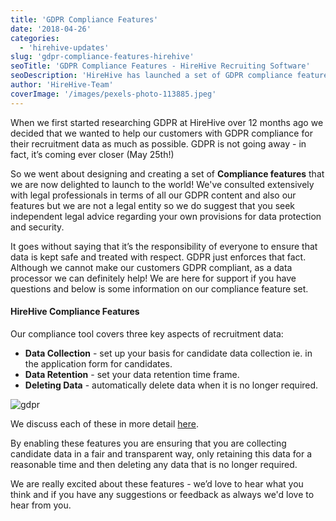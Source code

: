 ```yaml
---
title: 'GDPR Compliance Features'
date: '2018-04-26'
categories:
  - 'hirehive-updates'
slug: 'gdpr-compliance-features-hirehive'
seoTitle: 'GDPR Compliance Features - HireHive Recruiting Software'
seoDescription: 'HireHive has launched a set of GDPR compliance features that will help your company effectively manage your recruitment data.'
author: 'HireHive-Team'
coverImage: '/images/pexels-photo-113885.jpeg'
---
```


When we first started researching GDPR at HireHive over 12 months ago we decided that we wanted to help our customers with GDPR compliance for their recruitment data as much as possible. GDPR is not going away - in fact, it’s coming ever closer (May 25th!)

So we went about designing and creating a set of **Compliance features** that we are now delighted to launch to the world! We've consulted extensively with legal professionals in terms of all our GDPR content and also our features but we are not a legal entity so we do suggest that you seek independent legal advice regarding your own provisions for data protection and security.

It goes without saying that it’s the responsibility of everyone to ensure that data is kept safe and treated with respect. GDPR just enforces that fact. Although we cannot make our customers GDPR compliant, as a data processor we can definitely help! We are here for support if you have questions and below is some information on our compliance feature set.

#### HireHive Compliance Features

Our compliance tool covers three key aspects of recruitment data:

- **Data Collection** - set up your basis for candidate data collection ie. in the application form for candidates.
- **Data Retention** - set your data retention time frame.
- **Deleting Data** - automatically delete data when it is no longer required.

![gdpr](/images/gdpr.jpg)

We discuss each of these in more detail [here](https://hirehive.com/support/data-and-support/gdpr-features-hirehive/).

By enabling these features you are ensuring that you are collecting candidate data in a fair and transparent way, only retaining this data for a reasonable time and then deleting any data that is no longer required.

We are really excited about these features - we’d love to hear what you think and if you have any suggestions or feedback as always we'd love to hear from you.
